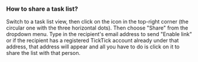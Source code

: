 ### How to share a task list?

Switch to a task list view, then click on the icon in the top-right corner \(the circular one with the three horizontal dots\). Then choose "Share" from the dropdown menu. Type in the recipient's email address to send "Enable link" or if the recipient has a registered TickTick account already under that address, that address will appear and all you have to do is click on it to share the list with that person.


